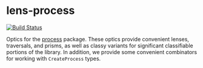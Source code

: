 
# lens-process

[![Build Status](https://travis-ci.org/emilypi/lens-process.svg?branch=master)](https://travis-ci.org/emilypi/lens-process)


Optics for the [process](https://hackage.haskell.org/package/process) package. These optics provide convenient lenses, traversals, and prisms, as well as classy variants for significant classifiable portions of the library. In addition, we provide some convenient combinators for working with `CreateProcess` types.
